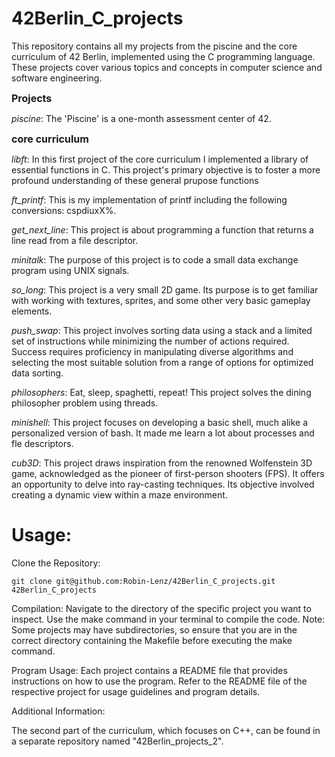 # 42Berlin_C_projects

This repository contains all my projects from the piscine and the core curriculum of 42 Berlin, implemented using the C programming language. These projects cover various topics and concepts in computer science and software engineering.

<span style="font-size: 16px;">**Projects**</span>

*piscine*:
	The 'Piscine' is a one-month assessment center of 42.
	
<span style="font-size: 16px;">**core curriculum**</span>

*libft*:
	In this first project of the core curriculum I implemented a library of essential functions in C. This project's primary objective is to foster a more profound understanding of these general prupose functions
	
*ft_printf*:
	This is my implementation of printf including the following conversions: cspdiuxX%.

*get_next_line*:
	This project is about programming a function that returns a line read from a file descriptor.

*minitalk*:
	The purpose of this project is to code a small data exchange program using UNIX signals.

*so_long*:
	This project is a very small 2D game. Its purpose is to get familiar with working with textures, sprites, and some other very basic gameplay elements.

*push_swap*:
	This project involves sorting data using a stack and a limited set of instructions while minimizing the number of actions required. Success requires proficiency in manipulating diverse algorithms and selecting the most suitable solution from a range of options for optimized data sorting.
	
*philosophers*:
	Eat, sleep, spaghetti, repeat! This project solves the dining philosopher problem using threads.

*minishell*:
	This project focuses on developing a basic shell, much alike a personalized version of bash. It made me learn a lot about processes and fle descriptors.

*cub3D*:
	This project draws inspiration from the renowned Wolfenstein 3D game, acknowledged as the pioneer of first-person shooters (FPS). It offers an opportunity to delve into ray-casting techniques. Its objective involved creating a dynamic view within a maze environment.


# Usage:

Clone the Repository:

    git clone git@github.com:Robin-Lenz/42Berlin_C_projects.git 42Berlin_C_projects

Compilation:
       Navigate to the directory of the specific project you want to inspect.
       Use the make command in your terminal to compile the code.
       Note: Some projects may have subdirectories, so ensure that you are in the correct directory containing the Makefile before executing the make command.

Program Usage:
       Each project contains a README file that provides instructions on how to use the program.
       Refer to the README file of the respective project for usage guidelines and program details.


Additional Information:

The second part of the curriculum, which focuses on C++, can be found in a separate repository named "42Berlin_projects_2".
